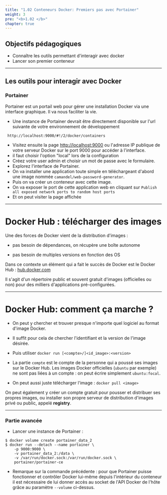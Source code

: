 ```yaml
---
title: "1.02 Conteneurs Docker: Premiers pas avec Portainer"
weight: 3
pre: "<b>1.02 </b>"
chapter: true
---
```


## Objectifs pédagogiques 

  - Connaître les outils permettant d'interagir avec docker
  - Lancer son premier conteneur

---

## Les outils pour interagir avec Docker

### Portainer

Portainer est un portail web pour gérer une installation Docker via une interface graphique. Il va nous faciliter la vie.

- Une instance de Portainer devrait être directement disponible sur l'url suivante de votre environnement de développement

```shell
 http://localhost:9000/#!/2/docker/containers
```

- Visitez ensuite la page [http://localhost:9000](http://localhost:9000) ou l'adresse IP publique de votre serveur Docker sur le port 9000 pour accéder à l'interface.
- il faut choisir l'option "local" lors de la configuration
- Créez votre user admin et choisir un mot de passe avec le formulaire.
- Explorez l'interface de Portainer.
- On va installer une application toute simple en téléchargeant d'abord une image nommée `camandel/web-password-generator`.
- Puis on va créer un conteneur avec cette image.
- On va exposer le port de cette application web en cliquant sur `Publish all exposed network ports to random host ports`
- Et on peut visiter la page affichée 
---

# Docker Hub : télécharger des images

Une des forces de Docker vient de la distribution d'images :

- pas besoin de dépendances, on récupère une boîte autonome

- pas besoin de multiples versions en fonction des OS

Dans ce contexte un élément qui a fait le succès de Docker est le Docker Hub : [hub.docker.com](https://hub.docker.com)

Il s'agit d'un répertoire public et souvent gratuit d'images (officielles ou non) pour des milliers d'applications pré-configurées.

---

# Docker Hub: comment ça marche ?

- On peut y chercher et trouver presque n'importe quel logiciel au format d'image Docker.

- Il suffit pour cela de chercher l'identifiant et la version de l'image désirée.

- Puis utiliser `docker run [<compte>/]<id_image>:<version>`

- La partie `compte` est le compte de la personne qui a poussé ses images sur le Docker Hub. Les images Docker officielles (`ubuntu` par exemple) ne sont pas liées à un compte : on peut écrire simplement `ubuntu:focal`.

- On peut aussi juste télécharger l'image : `docker pull <image>`

On peut également y créer un compte gratuit pour pousser et distribuer ses propres images, ou installer son propre serveur de distribution d'images privé ou public, appelé **registry**.

---

### Partie avancée

- Lancer une instance de Portainer :

```shell
$ docker volume create portainer_data_2
$ docker run --detach --name portainer \
    -p 9000:9000 \
    -v portainer_data_2:/data \
    -v /var/run/docker.sock:/var/run/docker.sock \
    portainer/portainer-ce
```

- Remarque sur la commande précédente : pour que Portainer puisse fonctionner et contrôler Docker lui-même depuis l'intérieur du conteneur il est nécessaire de lui donner accès au socket de l'API Docker de l'hôte grâce au paramètre `--volume` ci-dessus.
